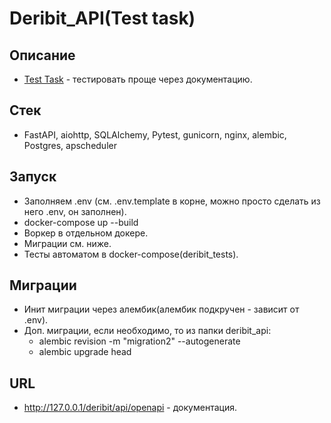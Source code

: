 # Deribit_API(Test task)

## Описание
  - [Test Task](https://github.com/ZOMini/deribit_api/blob/a721bdb39919a7ff8ce6e5f7efb6da92b21764f4/%D0%A2%D0%B5%D1%81%D1%82%D0%BE%D0%B2%D0%BE%D0%B5_%D0%B7%D0%B0%D0%B4%D0%B0%D0%BD%D0%B8%D0%B5_junior_back_end_%D1%80%D0%B0%D0%B7%D1%80%D0%B0%D0%B1%D0%BE%D1%82%D1%87%D0%B8%D0%BA.pdf) - тестировать проще через документацию.

## Стек
  - FastAPI, aiohttp, SQLAlchemy, Pytest, gunicorn, nginx, alembic, Postgres, apscheduler

## Запуск
  - Заполняем .env (см. .env.template в корне, можно просто сделать из него .env, он заполнен).
  - docker-compose up --build
  - Воркер в отдельном докере.
  - Миграции см. ниже.
  - Тесты автоматом в docker-compose(deribit_tests).

## Миграции
  - Инит миграции через алембик(алембик подкручен - зависит от .env).
  - Доп. миграции, если необходимо, то из папки deribit_api:
    - alembic revision -m "migration2" --autogenerate
    - alembic upgrade head

## URL
  - http://127.0.0.1/deribit/api/openapi - документация.

  


